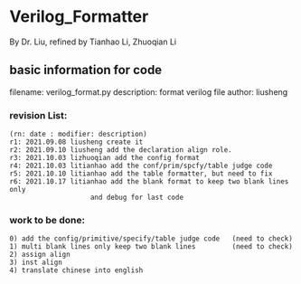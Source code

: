 # Verilog_Formatter
By Dr. Liu, refined by Tianhao Li, Zhuoqian Li

## basic information for code

filename:      verilog_format.py
description:   format verilog file
author:        liusheng

### revision List:

    (rn: date : modifier: description)
    r1: 2021.09.08 liusheng create it
    r2: 2021.09.10 liusheng add the declaration align role.
    r3: 2021.10.03 lizhuoqian add the config format
    r4: 2021.10.03 litianhao add the conf/prim/spcfy/table judge code
    r5: 2021.10.10 litianhao add the table formatter, but need to fix
    r6: 2021.10.17 litianhao add the blank format to keep two blank lines only
                        and debug for last code

### work to be done:

    0) add the config/primitive/specify/table judge code   (need to check)
    1) multi blank lines only keep two blank lines         (need to check)
    2) assign align
    3) inst align
    4) translate chinese into english